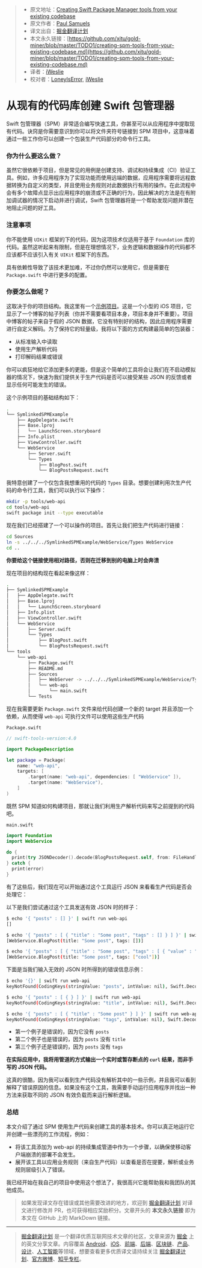 > * 原文地址：[Creating Swift Package Manager tools from your existing codebase](https://paul-samuels.com/blog/2018/09/01/creating-spm-tools-from-your-existing-codebase/?utm_campaign=Swift%20Weekly&utm_medium=Swift%20Weekly%20Newsletter%20Issue%20129&utm_source=Swift%20Weekly)
> * 原文作者：[Paul Samuels](https://paul-samuels.com)
> * 译文出自：[掘金翻译计划](https://github.com/xitu/gold-miner)
> * 本文永久链接：[https://github.com/xitu/gold-miner/blob/master/TODO1/creating-spm-tools-from-your-existing-codebase.md](https://github.com/xitu/gold-miner/blob/master/TODO1/creating-spm-tools-from-your-existing-codebase.md)
> * 译者：[iWeslie](https://github.com/iWeslie)
> * 校对者：[LoneyIsError](https://github.com/LoneyIsError), [iWeslie](https://github.com/iWeslie)

# 从现有的代码库创建 Swift 包管理器

Swift 包管理器（SPM）非常适合编写快速工具，你甚至可以从应用程序中提取现有代码。诀窍是你需要意识到你可以将文件夹符号链接到 SPM 项目中，这意味着通过一些工作你可以创建一个包装生产代码部分的命令行工具。

### 你为什么要这么做？

虽然它很依赖于项目，但是常见的用例是创建支持、调试和持续集成（CI）验证工具。例如，许多应用程序为了实现功能而使用远端的数据，应用程序需要将远程数据转换为自定义的类型，并且使用业务规则对此数据执行有用的操作。在此流程中会有多个故障点显示出应用程序的崩溃或不正确的行为，因此解决的方法是在有附加调试器的情况下启动并进行调试，Swift 包管理器将是一个帮助发现问题并潜在地阻止问题的好工具。

### 注意事项

你不能使用 `UIKit` 框架的下的代码，因为这项技术仅适用于基于 `Foundation` 库的代码。虽然这听起来有限制，但是在理想情况下，业务逻辑和数据操作的代码都不应该都不应该引入有关 `UIKit` 框架下的东西。

具有依赖性导致了该技术更加难，不过你仍然可以使用它，但是需要在 `Package.swift` 中进行更多的配置。

### 你要怎么做呢？

这取决于你的项目结构。我这里有一个[示例项目](https://github.com/paulsamuels/SymlinkedSPMExample)。这是一个小型的 iOS 项目，它显示了一个博客的帖子列表（你并不需要看项目本身，项目本身并不重要）。项目中博客的帖子来自于假的 JSON 数据，它没有特别好的结构，因此应用程序需要进行自定义解码。为了保持它的轻量级，我将以下面的方式构建最简单的包装器：

*   从标准输入中读取	
*   使用生产解析代码
*   打印解码结果或错误

你可以疯狂地给它添加更多的更能，但是这个简单的工具将会让我们在不启动模拟器的情况下，快速为我们提供关于生产代码是否可以接受某些 JSON 的反馈或者显示任何可能发生的错误。

这个示例项目的基础结构如下：

```bash
.
└── SymlinkedSPMExample
    ├── AppDelegate.swift
    ├── Base.lproj
    │   └── LaunchScreen.storyboard
    ├── Info.plist
    ├── ViewController.swift
    └── WebService
        ├── Server.swift
        └── Types
            ├── BlogPost.swift
            └── BlogPostsRequest.swift
```

我特意创建了一个仅包含我想重用的代码的 `Types` 目录。想要创建利用次生产代码的命令行工具，我们可以执行以下操作：

```bash
mkdir -p tools/web-api
cd tools/web-api
swift package init --type executable
```

现在我们已经搭建了一个可以操作的项目。首先让我们把生产代码进行链接：

```bash
cd Sources
ln -s ../../../SymlinkedSPMExample/WebService/Types WebService
cd ..
```

**你要给这个链接使用相对路径，否则在迁移到别的电脑上时会奔溃**

现在项目的结构现在看起来像这样：

```bash
.
├── SymlinkedSPMExample
│   ├── AppDelegate.swift
│   ├── Base.lproj
│   │   └── LaunchScreen.storyboard
│   ├── Info.plist
│   ├── ViewController.swift
│   └── WebService
│       ├── Server.swift
│       └── Types
│           ├── BlogPost.swift
│           └── BlogPostsRequest.swift
└── tools
    └── web-api
        ├── Package.swift
        ├── README.md
        ├── Sources
        │   ├── WebServer -> ../../../SymlinkedSPMExample/WebService/Types/
        │   └── web-api
        │       └── main.swift
        └── Tests
```

现在我需要更新 `Package.swift` 文件来给代码创建一个新的 target 并且添加一个依赖，从而使得 `web-api` 可执行文件可以使用这些生产代码

`Package.swift`

```swift
// swift-tools-version:4.0

import PackageDescription

let package = Package(
    name: "web-api",
    targets: [
        .target(name: "web-api", dependencies: [ "WebService" ]),
        .target(name: "WebService"),
    ]
)
```

既然 SPM 知道如何构建项目，那就让我们利用生产解析代码来写之前提到的代码吧。

`main.swift`

```swift
import Foundation
import WebService

do {
  print(try JSONDecoder().decode(BlogPostsRequest.self, from: FileHandle.standardInput.readDataToEndOfFile()).posts)
} catch {
  print(error)
}
```

有了这些后，我们现在可以开始通过这个工具运行 JSON 来看看生产代码是否会处理它：

以下是我们尝试通过这个工具发送有效 JSON 时的样子：

```bash
$ echo '{ "posts" : [] }' | swift run web-api
[]

$ echo '{ "posts" : [ { "title" : "Some post", "tags" : [] } ] }' | swift run web-api
[WebService.BlogPost(title: "Some post", tags: [])]

$ echo '{ "posts" : [ { "title" : "Some post", "tags" : [ { "value" : "cool" } ] } ] }' | swift run web-api
[WebService.BlogPost(title: "Some post", tags: ["cool"])]
```

下面是当我们输入无效的 JSON 时所得到的错误信息示例：

```bash
$ echo '{}' | swift run web-api
keyNotFound(CodingKeys(stringValue: "posts", intValue: nil), Swift.DecodingError.Context(codingPath: [], debugDescription: "No value associated with key CodingKeys(stringValue: \"posts\", intValue: nil) (\"posts\").", underlyingError: nil))

$ echo '{ "posts" : [ { } ] }' | swift run web-api
keyNotFound(CodingKeys(stringValue: "title", intValue: nil), Swift.DecodingError.Context(codingPath: [CodingKeys(stringValue: "posts", intValue: nil), _JSONKey(stringValue: "Index 0", intValue: 0)], debugDescription: "No value associated with key CodingKeys(stringValue: \"title\", intValue: nil) (\"title\").", underlyingError: nil))

$ echo '{ "posts" : [ { "title" : "Some post" } ] }' | swift run web-api
keyNotFound(CodingKeys(stringValue: "tags", intValue: nil), Swift.DecodingError.Context(codingPath: [CodingKeys(stringValue: "posts", intValue: nil), _JSONKey(stringValue: "Index 0", intValue: 0)], debugDescription: "No value associated with key CodingKeys(stringValue: \"tags\", intValue: nil) (\"tags\").", underlyingError: nil))
```

*   第一个例子是错误的，因为它没有 `posts`
*   第二个例子也是错误的，因为 `posts` 没有 `title` 
*   第三个例子还是错误的，因为 `posts` 没有 `tags` 

**在实际应用中，我将用管道的方式输出一个实时或暂存断点的 `curl` 结果，而非手写的 JSON 代码。**

这真的很酷，因为我可以看到生产代码没有解析其中的一些示例，并且我可以看到解释了错误原因的信息。如果没有这个工具，我需要手动运行应用程序并找出一种方法来获取不同的 JSON 有效负载而来运行解析逻辑。

### 总结

本文介绍了通过 SPM 使用生产代码来创建工具的基本技术。你可以真正地运行它并创建一些漂亮的工作流程，例如：

*   将该工具添加为 web-api 的持续集成管道中作为一个步骤，以确保使移动客户端崩溃的部署不会发生。
*   展开该工具以应用业务规则（来自生产代码）以查看是否在提要，解析或业务规则层级引入了错误。

我已经开始在我自己的项目中使用这个想法了，我很高兴它能帮助我和我团队的其他成员。

> 如果发现译文存在错误或其他需要改进的地方，欢迎到 [掘金翻译计划](https://github.com/xitu/gold-miner) 对译文进行修改并 PR，也可获得相应奖励积分。文章开头的 **本文永久链接** 即为本文在 GitHub 上的 MarkDown 链接。


---

> [掘金翻译计划](https://github.com/xitu/gold-miner) 是一个翻译优质互联网技术文章的社区，文章来源为 [掘金](https://juejin.im) 上的英文分享文章。内容覆盖 [Android](https://github.com/xitu/gold-miner#android)、[iOS](https://github.com/xitu/gold-miner#ios)、[前端](https://github.com/xitu/gold-miner#前端)、[后端](https://github.com/xitu/gold-miner#后端)、[区块链](https://github.com/xitu/gold-miner#区块链)、[产品](https://github.com/xitu/gold-miner#产品)、[设计](https://github.com/xitu/gold-miner#设计)、[人工智能](https://github.com/xitu/gold-miner#人工智能)等领域，想要查看更多优质译文请持续关注 [掘金翻译计划](https://github.com/xitu/gold-miner)、[官方微博](http://weibo.com/juejinfanyi)、[知乎专栏](https://zhuanlan.zhihu.com/juejinfanyi)。
